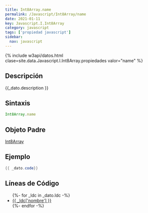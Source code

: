 ```yaml
---
title: Int8Array.name
permalink: /Javascript/Int8Array/name
date: 2021-01-11
key: Javascript.I.Int8Array
category: javascript
tags: ['propiedad javascript']
sidebar: 
  nav: javascript
---
```


{% include w3api/datos.html clase=site.data.Javascript.I.Int8Array.propiedades valor="name" %}

## Descripción
{{_dato.description }}

## Sintaxis
~~~javascript
Int8Array.name
~~~

## Objeto Padre
[Int8Array](/Javascript/Int8Array/)

## Ejemplo
~~~java
{{ _dato.code}}
~~~

## Líneas de Código
<ul>
{%- for _ldc in _dato.ldc -%}
   <li>
       <a href="{{_ldc['url'] }}">{{ _ldc['nombre'] }}</a>
   </li>
{%- endfor -%}
</ul>
